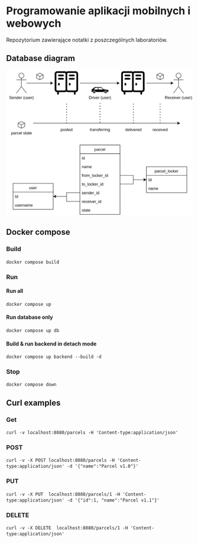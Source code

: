 # Programowanie aplikacji mobilnych i webowych

Repozytorium zawierające notatki z poszczególnych laboratoriów.

## Database diagram

![database diagram](images/db_diagram.png)

## Docker compose

### Build

```
docker compose build
```

### Run

#### Run all

```
docker compose up
```

#### Run database only

```
docker compose up db
```

#### Build & run backend in detach mode

```
docker compose up backend --build -d
```

### Stop

```
docker compose down
```

## Curl examples

### Get

```
curl -v localhost:8080/parcels -H 'Content-type:application/json'
```

### POST

```
curl -v -X POST localhost:8080/parcels -H 'Content-type:application/json' -d '{"name":"Parcel v1.0"}'
```

### PUT

```
curl -v -X PUT  localhost:8080/parcels/1 -H 'Content-type:application/json' -d '{"id":1, "name":"Parcel v1.1"}'
```

### DELETE

```
curl -v -X DELETE  localhost:8080/parcels/1 -H 'Content-type:application/json'
```
